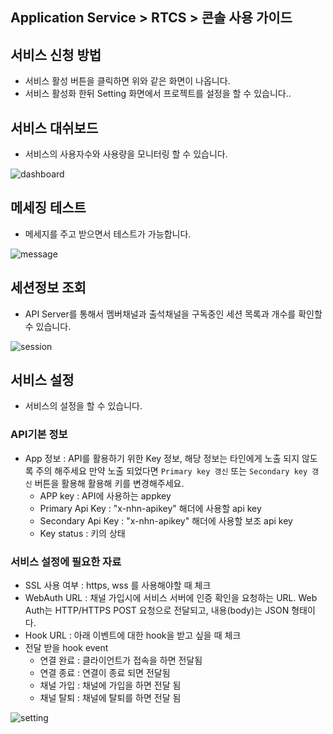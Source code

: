## Application Service > RTCS > 콘솔 사용 가이드

## 서비스 신청 방법
* 서비스 활성 버튼을 클릭하면 위와 같은 화면이 나옵니다.
* 서비스 활성화 한뒤 Setting 화면에서 프로젝트를 설정을 할 수 있습니다..

## 서비스 대쉬보드
* 서비스의 사용자수와 사용량을 모니터링 할 수 있습니다.

![dashboard](http://static.toastoven.net/prod_rtcs/dashboard.png)

## 메세징 테스트
* 메세지를 주고 받으면서 테스트가 가능합니다.

![message](http://static.toastoven.net/prod_rtcs/message.png)

## 세션정보 조회
* API Server를 통해서 멤버채널과 출석채널을 구독중인 세션 목록과 개수를 확인할 수 있습니다.

![session](http://static.toastoven.net/prod_rtcs/session.png)


## 서비스 설정
* 서비스의 설정을 할 수 있습니다.

### API기본 정보
* App 정보 : API를 활용하기 위한 Key 정보, 해당 정보는 타인에게 노출 되지 않도록 주의 해주세요 만약 노출 되었다면  `Primary key 갱신` 또는 `Secondary key 갱신` 버튼을 활용해 활용해 키를 변경해주세요.
  - APP key : API에 사용하는 appkey
  - Primary Api Key : "x-nhn-apikey" 해더에 사용할 api key
  - Secondary Api Key : "x-nhn-apikey" 해더에 사용할 보조 api key
  - Key status :  키의 상태

### 서비스 설정에 필요한 자료
- SSL 사용 여부 : https, wss 를 사용해야할 때 체크
- WebAuth URL : 채널 가입시에 서비스 서버에 인증 확인을 요청하는 URL. Web Auth는 HTTP/HTTPS POST 요청으로 전달되고, 내용(body)는 JSON 형태이다.
- Hook URL : 아래 이벤트에 대한 hook을 받고 싶을 때 체크
- 전달 받을 hook event
  - 연결 완료 : 클라이언트가 접속을 하면 전달됨
  - 연결 종료 : 연결이 종료 되면 전달됨
  - 채널 가입 : 채널에 가입을 하면 전달 됨
  - 채널 탈퇴 : 채널에 탈퇴를 하면 전달 됨

![setting](http://static.toastoven.net/prod_rtcs/n-setting.png)
